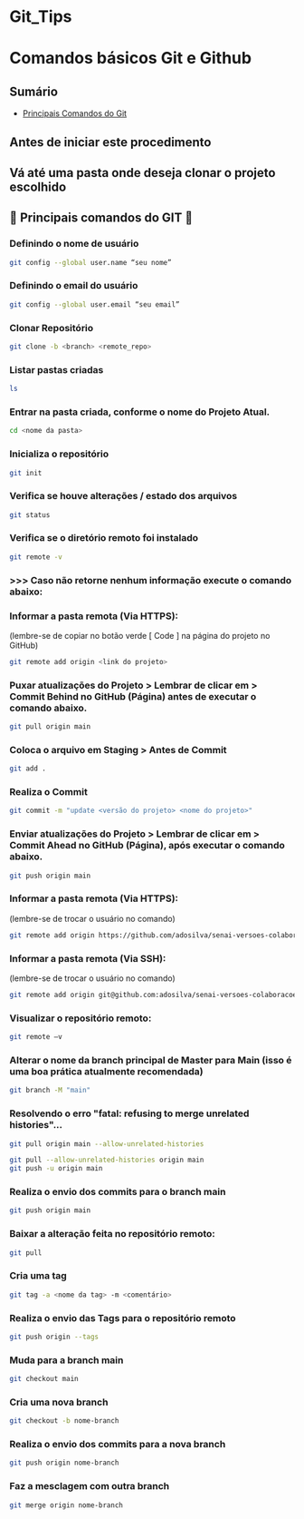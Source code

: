 # Git_Tips

# Comandos básicos Git e Github

## Sumário

<!--ts-->

- [Principais Comandos do Git](#-principais-comandos-do-git-)
<!--te-->

## Antes de iniciar este procedimento
## Vá até uma pasta onde deseja clonar o projeto escolhido

## 👑 Principais comandos do GIT 👑

### Definindo o nome de usuário

```bash
git config --global user.name “seu nome”
```

### Definindo o email do usuário

```bash
git config --global user.email “seu email”
```

### Clonar Repositório

```bash
git clone -b <branch> <remote_repo>
```

### Listar pastas criadas

```bash
ls
```

### Entrar na pasta criada, conforme o nome do Projeto Atual.

```bash
cd <nome da pasta>
```

### Inicializa o repositório

```bash
git init
```

### Verifica se houve alterações / estado dos arquivos

```bash
git status
```

### Verifica se o diretório remoto foi instalado

```bash
git remote -v
```
### >>> Caso não retorne nenhum informação execute o comando abaixo:

### Informar a pasta remota (Via HTTPS):

(lembre-se de copiar no botão verde [ Code ] na página do projeto no GitHub)

```bash
git remote add origin <link do projeto>
```

### Puxar atualizações do Projeto > Lembrar de clicar em > Commit Behind no GitHub (Página) antes de executar o comando abaixo.

```bash
git pull origin main
```

### Coloca o arquivo em Staging > Antes de Commit

```bash
git add .
```

### Realiza o Commit

```bash
git commit -m "update <versão do projeto> <nome do projeto>"
```

### Enviar atualizações do Projeto > Lembrar de clicar em > Commit Ahead no GitHub (Página), após executar o comando abaixo.

```bash
git push origin main
```

### Informar a pasta remota (Via HTTPS):

(lembre-se de trocar o usuário no comando)

```bash
git remote add origin https://github.com/adosilva/senai-versoes-colaboracoes.git
```

### Informar a pasta remota (Via SSH):

(lembre-se de trocar o usuário no comando)

```bash
git remote add origin git@github.com:adosilva/senai-versoes-colaboracoes.git
```

### Visualizar o repositório remoto:

```bash
git remote –v
```

### Alterar o nome da branch principal de Master para Main (isso é uma boa prática atualmente recomendada)

```bash
git branch -M "main"
```

### Resolvendo o erro "fatal: refusing to merge unrelated histories"...

```bash
git pull origin main --allow-unrelated-histories
```

```bash
git pull --allow-unrelated-histories origin main
git push -u origin main
```

### Realiza o envio dos commits para o branch main

```bash
git push origin main
```

### Baixar a alteração feita no repositório remoto:

```bash
git pull
```

### Cria uma tag

```bash
git tag -a <nome da tag> -m <comentário>
```

### Realiza o envio das Tags para o repositório remoto

```bash
git push origin --tags
```

### Muda para a branch main

```bash
git checkout main
```

### Cria uma nova branch

```bash
git checkout -b nome-branch
```

### Realiza o envio dos commits para a nova branch

```bash
git push origin nome-branch
```

### Faz a mesclagem com outra branch

```bash
git merge origin nome-branch
```

